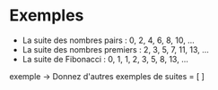 <!SLIDE form=suite_exemple>

# Exemples

- La suite des nombres pairs : 0, 2, 4, 6, 8, 10, …
- La suite des nombres premiers : 2, 3, 5, 7, 11, 13, …
- La suite de Fibonacci : 0, 1, 1, 2, 3, 5, 8, 13, …

exemple -> Donnez d'autres exemples de suites = [   ]
